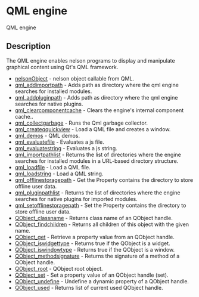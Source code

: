 

# QML engine

QML engine

## Description
The QML engine enables nelson programs to display and manipulate graphical content using Qt's QML framework.


* [nelsonObject](nelsonObject.md) - nelson object callable from QML.
* [qml_addimportpath](qml_addimportpath.md) - Adds path as directory where the qml engine searches for installed modules.
* [qml_addpluginpath](qml_addpluginpath.md) - Adds path as directory where the qml engine searches for native plugins.
* [qml_clearcomponentcache](qml_clearcomponentcache.md) - Clears the engine's internal component cache..
* [qml_collectgarbage](qml_collectgarbage.md) - Runs the Qml garbage collector.
* [qml_createqquickview](qml_createqquickview.md) - Load a QML file and creates a window.
* [qml_demos](qml_demos.md) - QML demos.
* [qml_evaluatefile](qml_evaluatefile.md) - Evaluates a js file.
* [qml_evaluatestring](qml_evaluatestring.md) - Evaluates a js string.
* [qml_importpathlist](qml_importpathlist.md) - Returns the list of directories where the engine searches for installed modules in a URL-based directory structure.
* [qml_loadfile](qml_loadfile.md) - Load a QML file.
* [qml_loadstring](qml_loadstring.md) - Load a QML string.
* [qml_offlinestoragepath](qml_offlinestoragepath.md) - Get the Property contains the directory to store offline user data.
* [qml_pluginpathlist](qml_pluginpathlist.md) - Returns the list of directories where the engine searches for native plugins for imported modules.
* [qml_setofflinestoragepath](qml_setofflinestoragepath.md) - Set the Property contains the directory to store offline user data.
* [QObject_classname](QObject_classname.md) - Returns class name of an QObject handle.
* [QObject_findchildren](QObject_findchildren.md) - Returns all children of this object with the given name.
* [QObject_get](QObject_get.md) - Retrieve a property value from an QObject handle.
* [QObject_iswidgettype](QObject_iswidgettype.md) - Returns true if the QObject is a widget.
* [QObject_iswindowtype](QObject_iswindowtype.md) - Returns true if the QObject is a window.
* [QObject_methodsignature](QObject_methodsignature.md) - Returns the signature of a method of a QObject handle.
* [QObject_root](QObject_root.md) - QObject root object.
* [QObject_set](QObject_set.md) - Set a property value of an QObject handle (set).
* [QObject_undefine](QObject_undefine.md) - Undefine a dynamic property of a QObject handle.
* [QObject_used](QObject_used.md) - Returns list of current used QObject handle.



